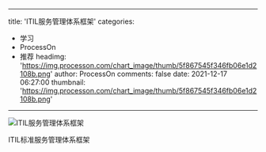 
---
title: 'ITIL服务管理体系框架'
categories: 
 - 学习
 - ProcessOn
 - 推荐
headimg: 'https://img.processon.com/chart_image/thumb/5f867545f346fb06e1d2108b.png'
author: ProcessOn
comments: false
date: 2021-12-17 06:27:00
thumbnail: 'https://img.processon.com/chart_image/thumb/5f867545f346fb06e1d2108b.png'
---

<div>   
<img class="thumb" alt="ITIL服务管理体系框架" src="https://img.processon.com/chart_image/thumb/5f867545f346fb06e1d2108b.png" referrerpolicy="no-referrer">
<p>ITIL标准服务管理体系框架</p>  
</div>
            